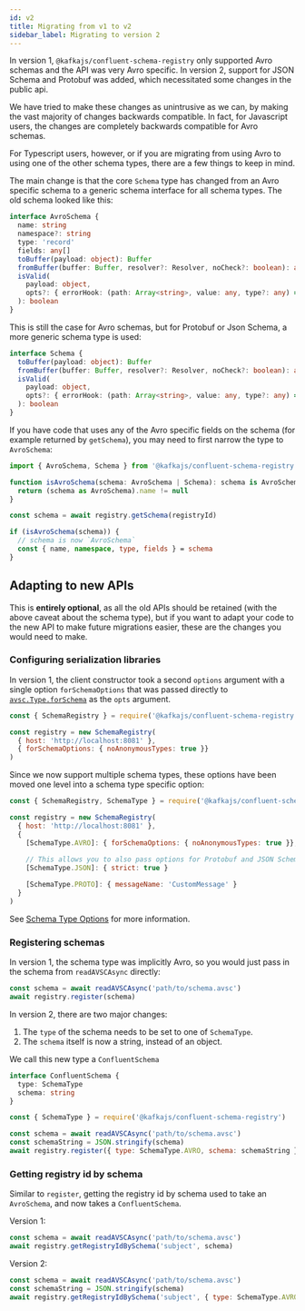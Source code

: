 ```yaml
---
id: v2
title: Migrating from v1 to v2
sidebar_label: Migrating to version 2
---
```


In version 1, `@kafkajs/confluent-schema-registry` only supported Avro schemas and
the API was very Avro specific. In version 2, support for JSON Schema and Protobuf
was added, which necessitated some changes in the public api.

We have tried to make these changes as unintrusive as we can, by making the vast
majority of changes backwards compatible. In fact, for Javascript users, the changes
are completely backwards compatible for Avro schemas.

For Typescript users, however, or if you are migrating from using Avro to using
one of the other schema types, there are a few things to keep in mind.

The main change is that the core `Schema` type has changed from an Avro specific
schema to a generic schema interface for all schema types. The old schema looked
like this:

```ts
interface AvroSchema {
  name: string
  namespace?: string
  type: 'record'
  fields: any[]
  toBuffer(payload: object): Buffer
  fromBuffer(buffer: Buffer, resolver?: Resolver, noCheck?: boolean): any
  isValid(
    payload: object,
    opts?: { errorHook: (path: Array<string>, value: any, type?: any) => void },
  ): boolean
}
```

This is still the case for Avro schemas, but for Protobuf or Json Schema, a
more generic schema type is used:

```ts
interface Schema {
  toBuffer(payload: object): Buffer
  fromBuffer(buffer: Buffer, resolver?: Resolver, noCheck?: boolean): any
  isValid(
    payload: object,
    opts?: { errorHook: (path: Array<string>, value: any, type?: any) => void },
  ): boolean
}
```

If you have code that uses any of the Avro specific fields on the schema
(for example returned by `getSchema`), you may need to first narrow the type
to `AvroSchema`:

```ts
import { AvroSchema, Schema } from '@kafkajs/confluent-schema-registry'

function isAvroSchema(schema: AvroSchema | Schema): schema is AvroSchema {
  return (schema as AvroSchema).name != null
}

const schema = await registry.getSchema(registryId)

if (isAvroSchema(schema)) {
  // schema is now `AvroSchema`
  const { name, namespace, type, fields } = schema
}
```

## Adapting to new APIs

This is **entirely optional**, as all the old APIs should be retained (with the above caveat
about the schema type), but if you want to adapt your code to the new API to make
future migrations easier, these are the changes you would need to make.

### Configuring serialization libraries

In version 1, the client constructor took a second `options` argument with
a single option `forSchemaOptions` that was passed directly to
[`avsc.Type.forSchema`](https://github.com/mtth/avsc/wiki/API#typeforschemaschema-opts)
as the `opts` argument.

```js
const { SchemaRegistry } = require('@kafkajs/confluent-schema-registry')

const registry = new SchemaRegistry(
  { host: 'http://localhost:8081' },
  { forSchemaOptions: { noAnonymousTypes: true }}
)
```

Since we now support multiple schema types, these options have been moved
one level into a schema type specific option:

```js
const { SchemaRegistry, SchemaType } = require('@kafkajs/confluent-schema-registry')

const registry = new SchemaRegistry(
  { host: 'http://localhost:8081' },
  {
    [SchemaType.AVRO]: { forSchemaOptions: { noAnonymousTypes: true }},
    
    // This allows you to also pass options for Protobuf and JSON Schema
    [SchemaType.JSON]: { strict: true }

    [SchemaType.PROTO]: { messageName: 'CustomMessage' }
  }
)
```

See [Schema Type Options](./usage#schema-type-options) for more information.

### Registering schemas

In version 1, the schema type was implicitly Avro, so you would just pass in the
schema from `readAVSCAsync` directly:

```js
const schema = await readAVSCAsync('path/to/schema.avsc')
await registry.register(schema)
```

In version 2, there are two major changes:

1. The `type` of the schema needs to be set to one of `SchemaType`.
2. The `schema` itself is now a string, instead of an object.

We call this new type a `ConfluentSchema`

```ts
interface ConfluentSchema {
  type: SchemaType
  schema: string
}
```

```js
const { SchemaType } = require('@kafkajs/confluent-schema-registry')

const schema = await readAVSCAsync('path/to/schema.avsc')
const schemaString = JSON.stringify(schema)
await registry.register({ type: SchemaType.AVRO, schema: schemaString })
```

### Getting registry id by schema

Similar to `register`, getting the registry id by schema used to take an
`AvroSchema`, and now takes a `ConfluentSchema`.

Version 1:

```js
const schema = await readAVSCAsync('path/to/schema.avsc')
await registry.getRegistryIdBySchema('subject', schema)
```

Version 2:

```js
const schema = await readAVSCAsync('path/to/schema.avsc')
const schemaString = JSON.stringify(schema)
await registry.getRegistryIdBySchema('subject', { type: SchemaType.AVRO, schema: schemaString })
```